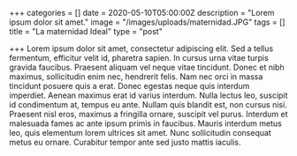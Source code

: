 +++
categories = []
date = 2020-05-10T05:00:00Z
description = "Lorem ipsum dolor sit amet."
image = "/images/uploads/maternidad.JPG"
tags = []
title = "La maternidad Ideal"
type = "post"

+++
Lorem ipsum dolor sit amet, consectetur adipiscing elit. Sed a tellus fermentum, efficitur velit id, pharetra sapien. In cursus urna vitae turpis gravida faucibus. Praesent aliquam vel neque vitae tincidunt. Donec et nibh maximus, sollicitudin enim nec, hendrerit felis. Nam nec orci in massa tincidunt posuere quis a erat. Donec egestas neque quis interdum imperdiet. Aenean maximus erat id varius interdum. Nulla lectus leo, suscipit id condimentum at, tempus eu ante. Nullam quis blandit est, non cursus nisi. Praesent nisl eros, maximus a fringilla ornare, suscipit vel purus. Interdum et malesuada fames ac ante ipsum primis in faucibus. Mauris interdum metus leo, quis elementum lorem ultrices sit amet. Nunc sollicitudin consequat metus eu ornare. Curabitur tempor ante sed justo mattis iaculis.